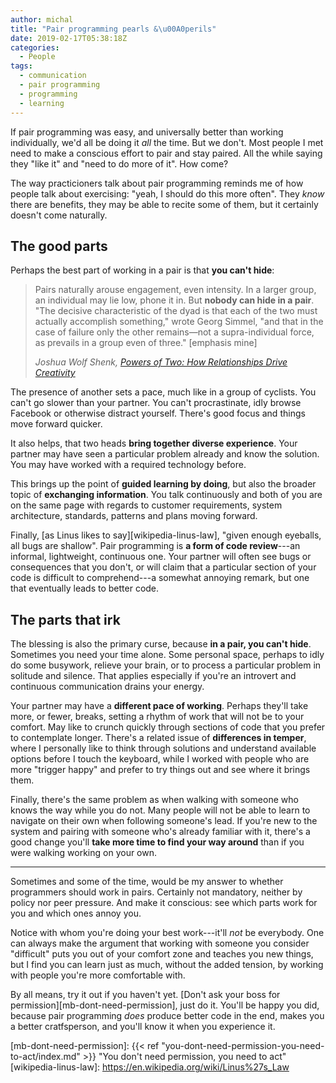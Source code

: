 ```yaml
---
author: michal
title: "Pair programming pearls &\u00A0perils"
date: 2019-02-17T05:38:18Z
categories:
  - People
tags:
  - communication
  - pair programming
  - programming
  - learning
---
```


If pair programming was easy, and universally better than working individually, we'd all be doing it *all* the time. But we don't. Most people I met need to make a conscious effort to pair and stay paired. All the while saying they "like it" and "need to do more of it". How come?

<!--more-->

The way practicioners talk about pair programming reminds me of how people talk about exercising: "yeah, I should do this more often". They *know* there are benefits, they may be able to recite some of them, but it certainly doesn't come naturally.

## The good parts

Perhaps the best part of working in a pair is that **you can't hide**:

> Pairs naturally arouse engagement, even intensity. In a larger group, an individual may lie low, phone it in. But **nobody can hide in a pair**. "The decisive characteristic of the dyad is that each of the two must actually accomplish something," wrote Georg Simmel, "and that in the case of failure only the other remains—not a supra-individual force, as prevails in a group even of three." [emphasis mine]
>
> <cite>Joshua Wolf Shenk, [Powers of Two: How Relationships Drive Creativity][amazon-powers-of-two]</cite>

The presence of another sets a pace, much like in a group of cyclists. You can't go slower than your partner. You can't procrastinate, idly browse Facebook or otherwise distract yourself. There's good focus and things move forward quicker.

It also helps, that two heads **bring together diverse experience**. Your partner may have seen a particular problem already and know the solution. You may have worked with a required technology before.

This brings up the point of **guided learning by doing**, but also the broader topic of **exchanging information**. You talk continuously and both of you are on the same page with regards to customer requirements, system architecture, standards, patterns and plans moving forward.

Finally, [as Linus likes to say][wikipedia-linus-law], "given enough eyeballs, all bugs are shallow". Pair programming is **a form of code review**---an informal, lightweight, continuous one. Your partner will often see bugs or consequences that you don't, or will claim that a particular section of your code is difficult to comprehend---a somewhat annoying remark, but one that eventually leads to better code.

## The parts that irk

The blessing is also the primary curse, because **in a pair, you can't hide**. Sometimes you need your time alone. Some personal space, perhaps to idly do some busywork, relieve your brain, or to process a particular problem in solitude and silence. That applies especially if you're an introvert and continuous communication drains your energy.

Your partner may have a **different pace of working**. Perhaps they'll take more, or fewer, breaks, setting a rhythm of work that will not be to your comfort. May like to crunch quickly through sections of code that you prefer to contemplate longer. There's a related issue of **differences in temper**, where I personally like to think through solutions and understand available options before I touch the keyboard, while I worked with people who are more "trigger happy" and prefer to try things out and see where it brings them.

Finally, there's the same problem as when walking with someone who knows the way while you do not. Many people will not be able to learn to navigate on their own when following someone's lead. If you're new to the system and pairing with someone who's already familiar with it, there's a good change you'll **take more time to find your way around** than if you were walking working on your own.

---

Sometimes and some of the time, would be my answer to whether programmers should work in pairs. Certainly not mandatory, neither by policy nor peer pressure. And make it conscious: see which parts work for you and which ones annoy you.

Notice with whom you're doing your best work---it'll *not* be everybody. One can always make the argument that working with someone you consider "difficult" puts you out of your comfort zone and teaches you new things, but I find you can learn just as much, without the added tension, by working with people you're more comfortable with.

By all means, try it out if you haven't yet. [Don't ask your boss for permission][mb-dont-need-permission], just do it. You'll be happy you did, because pair programming *does* produce better code in the end, makes you a better cratfsperson, and you'll know it when you experience it.


[amazon-powers-of-two]: https://www.amazon.com/Powers-Two-Relationships-Drive-Creativity-ebook/dp/B00E9FYT0O/
[mb-dont-need-permission]: {{< ref "you-dont-need-permission-you-need-to-act/index.md" >}} "You don't need permission, you need to act"
[wikipedia-linus-law]: https://en.wikipedia.org/wiki/Linus%27s_Law
